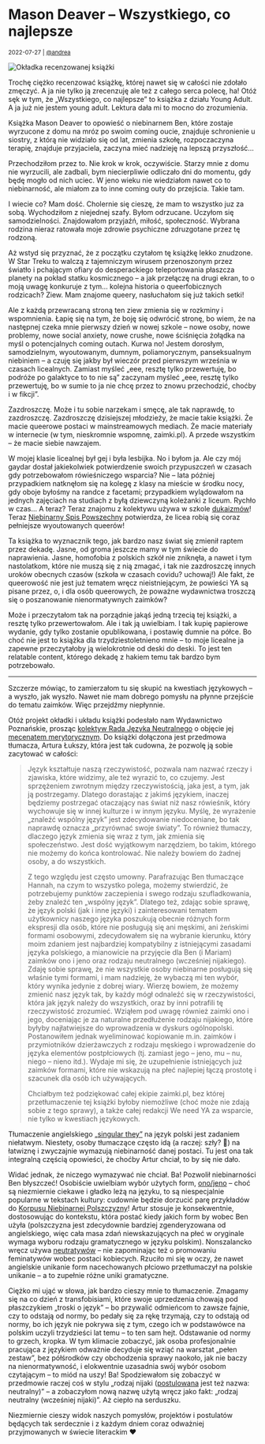 # Mason Deaver – Wszystkiego, co najlepsze

<small>2022-07-27 | [@andrea](/@andrea)</small>

![Okładka recenzowanej książki](/img-local/blog/deaver-najlepsze.png)

Trochę ciężko recenzować książkę, której nawet się w całości nie zdołało zmęczyć.
A ja nie tylko ją zrecenzuję ale też z całego serca polecę, ha!
Otóż sęk w tym, że „Wszystkiego, co najlepsze” to książka z działu Young Adult.
A ja już nie jestem young adult. Lektura dała mi to mocno do zrozumienia.

Książka Mason Deaver to opowieść o niebinarnem Ben, które zostaje wyrzucone z domu na mróz po swoim coming oucie,
znajduje schronienie u siostry, z którą nie widziało się od lat, zmienia szkołę,
rozpoczaczyna terapię, znajduje przyjaciela, zaczyna mieć nadzieję na lepszą przyszłość…

Przechodziłom przez to. Nie krok w krok, oczywiście. Starzy mnie z domu nie wyrzucili,
ale zadbali, bym niecierpliwie odliczało dni do momentu, gdy będę mogło od nich uciec.
W jeno wieku nie wiedziałom nawet co to niebinarność, ale miałom za to inne coming outy do przejścia.
Takie tam.

I wiecie co? Mam dość. Cholernie się cieszę, że mam to wszystko juz za sobą.
Wychodziłom z niejednej szafy. Byłom odrzucane. Uczyłom się samodzielności.
Znajdowałom przyjaźń, miłość, społeczność.
Wybrana rodzina nieraz ratowała moje zdrowie psychiczne zdruzgotane przez tę rodzoną.

Aż wstyd się przyznać, że z początku czytałom tę książkę lekko znudzone.
W Star Treku to walczą z tajemniczym wirusem przenoszonym przez światło
i pchającym ofiary do desperackiego teleportowania płaszcza planety na pokład statku kosmicznego –
a jak przełączę na drugi ekran, to o moją uwagę konkuruje z tym… kolejna historia o queerfobicznych rodzicach?
Ziew. Mam znajome queery, nasłuchałom się już takich setki!

Ale z każdą przewracaną stroną ten ziew zmienia się w rozkminy i wspomnienia.
Łapię się na tym, że boję się odwrócić stronę, bo wiem, że na następnej czeka mnie pierwszy dzień w nowej szkole
– nowe osoby, nowe problemy, nowe social anxiety, nowe crushe,
nowe ściśnięcia żołądka na myśl o potencjalnych coming outach.
Kurwa no! Jestem dorosłym, samodzielnym, wyoutowanym, dumnym, poliamorycznym, panseksualnym niebiniem –
a czuję się jakby był wieczór przed pierwszym września w czasach licealnych.
Zamiast myśleć „eee, resztę tylko przewertuję, bo podróże po galaktyce to to nie są”
zaczynam myśleć „eee, resztę tylko przewertuję, bo w sumie to ja nie chcę przez to znowu przechodzić, choćby i w fikcji”.

Zazdroszczę. Może i tu sobie narzekam i smęcę, ale tak naprawdę, to zazdroszczę.
Zazdroszczę dzisiejszej młodzieży, że macie takie książki.
Że macie queerowe postaci w mainstreamowych mediach.
Że macie materiały w internecie (w tym, nieskromnie wspomnę, zaimki.pl).
A przede wszystkim – że macie siebie nawzajem.

W mojej klasie licealnej był gej i była lesbijka. No i byłom ja.
Ale czy mój gaydar dostał jakiekolwiek potwierdzenie swoich przypuszczeń w czasach gdy potrzebowałom rówieśniczego wsparcia?
Nie – lata później przypadkiem natknęłom się na kolegę z klasy na mieście w środku nocy, gdy oboje byłośmy na randce z facetami;
przypadkiem wylądowałom na jednych zajęciach na studiach z byłą dziewczyną koleżanki z liceum. Rychło w czas…
A teraz? Teraz znajomu z kolektywu używa w szkole [dukaizmów](/onu)!
Teraz [Niebinarny Spis Powszechny](/spis) potwierdza, że licea robią się coraz pełniejsze wyoutowanych queerów!

Ta książka to wyznacznik tego, jak bardzo nasz świat się zmienił raptem przez dekadę.
Jasne, od groma jeszcze mamy w tym świecie do naprawienia.
Jasne, homofobia z polskich szkół nie zniknęła,
a nawet i tym nastolatkom, które nie muszą się z nią zmagać,
i tak nie zazdroszczę innych uroków obecnych czasów (szkoła w czasach covidu? uchowaj!)
Ale fakt, że queerowość nie jest już tematem wręcz nieistniejącym,
że powieści YA są pisane przez, o, i dla osób queerowych,
że poważne wydawnictwa troszczą się o poszanowanie nienormatywnych zaimków?

Może i przeczytałom tak na porządnie jakąś jedną trzecią tej książki, a resztę tylko przewertowałom.
Ale i tak ją uwielbiam. I tak kupię papierowe wydanie, gdy tylko zostanie opublikowana, i postawię dumnie na półce.
Bo choć nie jest to książka dla trzydziestoletnieno mnie –
to moje licealne ja zapewne przeczytałoby ją wielokrotnie od deski do deski.
To jest ten relatable content, którego dekadę z hakiem temu tak bardzo bym potrzebowało.

---

Szczerze mówiąc, to zamierzałom tu się skupić na kwestiach językowych – a wyszło, jak wyszło.
Nawet nie mam dobrego pomysłu na płynne przejście do tematu zaimków. Więc przejdźmy niepłynnie.

Otóż projekt okładki i układu książki podesłało nam Wydawnictwo Poznańskie,
prosząc [kolektyw Rada Języka Neutralnego](/kolektyw-rjn) o objęcie jej [mecenatem merytorycznym](/blog/mecenat).
Do książki dołączona jest przedmowa tłumacza, Artura Łukszy, która jest tak cudowna, że pozwolę ją sobie zacytować w całości:

> Język kształtuje naszą rzeczywistość, pozwala nam nazwać rzeczy i zjawiska, które widzimy,
> ale też wyrazić to, co czujemy. Jest sprzężeniem zwrotnym między rzeczywistością, jaka jest, a tym, jak ją postrzegamy.
> Dlatego dorastając z jakimś językiem, inaczej będziemy postrzegać otaczający nas świat niż nasz rówieśnik,
> który wychowuje się w innej kulturze i w innym języku. Myślę, że wyrażenie „znaleźć wspólny język”
> jest zdecydowanie niedoceniane, bo tak naprawdę oznacza „przyrównać swoje światy”.
> To również tłumaczy, dlaczego język zmienia się wraz z tym, jak zmienia się społeczeństwo.
> Jest dość wyjątkowym narzędziem, bo takim, którego nie możemy do końca kontrolować.
> Nie należy bowiem do żadnej osoby, a do wszystkich.
> 
> Z tego względu jest często umowny. Parafrazując Ben tłumaczące Hannah, na czym to wszystko polega,
> możemy stwierdzić, że potrzebujemy punktów zaczepienia i swego rodzaju szufladkowania,
> żeby znaleźć ten „wspólny język”. Dlatego też, zdając sobie sprawę, że język polski (jak i inne języki)
> i zainteresowani tematem użytkownicy naszego języka poszukują obecnie różnych form ekspresji dla osób,
> które nie posługują się ani męskimi, ani żeńskimi formami osobowymi, zdecydowałem się na wybranie kierunku,
> który moim zdaniem jest najbardziej kompatybilny z istniejącymi zasadami języka polskiego,
> a mianowicie na przyjęcie dla Ben (i Mariam) zaimków ono i jeno oraz
> rodzaju neutralnego (wcześniej nijakiego). Zdaję sobie sprawę, że nie wszystkie osoby niebinarne posługują się
> właśnie tymi formami, i mam nadzieję, że wybaczą mi ten wybór, który wynika jedynie z dobrej wiary.
> Wierzę bowiem, że możemy zmienić nasz język tak, by każdy mógł odnaleźć się w rzeczywistości,
> która jak język należy do wszystkich, oraz by inni potrafili tę rzeczywistość zrozumieć.
> Wziąłem pod uwagę również zaimki ono i jego, doceniając je za naturalne przedłużenie rodzaju nijakiego,
> które byłyby najłatwiejsze do wprowadzenia w dyskurs ogólnopolski. Postanowiłem jednak wyeliminować kopiowanie
> m.in. zaimków i przymiotników dzierżawczych z rodzaju męskiego i wprowadzenie do języka elementów postpłciowych
> (tj. zamiast jego – jeno, mu – nu, niego – nieno itd.). Wydaje mi się, że uzupełnienie istniejących już zaimków formami,
> które nie wskazują na płeć najlepiej łączą prostotę i szacunek dla osób ich używających.
> 
> Chciałbym też podziękować całej ekipie zaimki.pl, bez której przetłumaczenie tej książki byłoby niemożliwe
> (choć może nie zdają sobie z tego sprawy), a także całej redakcji We need YA za wsparcie, nie tylko w kwestiach językowych.

Tłumaczenie angielskiego [„singular they”](https://en.pronouns.page/they) na język polski jest zadaniem niełatwym.
Niestety, osoby tłumaczące często idą (a raczej: szły? 🤞) na łatwiznę i zwyczajnie wymazują niebinarność danej postaci.
Tu jest ona tak integralną częścią opowieści, że choćby Artur chciał, to by się nie dało.

Widać jednak, że niczego wymazywać nie chciał. Ba! Pozwolił niebinarności Ben błyszczeć!
Osobiście uwielbiam wybór użytych form, [ono/jeno](/ono/jeno) – choć są niezmiernie ciekawe i gładko leżą na języku,
to są niespecjalnie popularne w tekstach kultury: cudownie będzie dorzucić parę przykładów do [Korpusu Niebinarnej Polszczyzny](/korpus)!
Artur stosuje je konsekwentnie, dostosowując do kontekstu, która postać kiedy jakich form by wobec Ben użyła
(polszczyzna jest zdecydownie bardziej zgenderyzowana od angielskiego,
więc cała masa zdań niewskazujących na płeć w oryginale wymaga wyboru rodzaju gramatycznego w języku polskim).
Nonszalancko wręcz używa [neutratywów](/neutratywy) – nie zapominając też o promowaniu feminatywów wobec postaci kobiecych.
Rzuciło mi się w oczy, że nawet angielskie unikanie form nacechowanych płciowo przetłumaczył na polskie unikanie
– a to zupełnie różne uniki gramatyczne.

Ciężko mi ująć w słowa, jak bardzo cieszy mnie to tłumaczenie.
Zmagamy się na co dzień z transfobisiami, które swoje uprzedzenia chowają pod płaszczykiem „troski o język” –
bo przywalić odmieńcom to zawsze fajnie, czy to odstają od normy, bo pedały się za rękę trzymają,
czy to odstają od normy, bo ich język nie pokrywa się z tym, czego ich w podstawówce na polskim uczyli trzydzieści lat temu
– to ten sam hejt. Odstawanie od normy to grzech, kropka.
W tym klimacie zobaczyć, jak osoba profesjonalnie pracująca z językiem odważnie decyduje się wziąć na warsztat „pełen zestaw”,
bez półśrodków czy obchodzenia sprawy naokoło, jak nie baczy na nienormatywność,
i elokwentnie uzasadnia swój wybór osobom czytającym – to miód na uszy!
Ba! Spodziewałom się zobaczyć w przedmowie raczej coś w stylu „rodzaj nijaki ([postulowana](/rodzaj-neutralny) jest też nazwa: neutralny)” –
a zobaczyłom nową nazwę użytą wręcz jako fakt: „rodzaj neutralny (wcześniej nijaki)”.
Aż ciepło na serduszku.

Niezmiernie cieszy widok naszych pomysłów, projektów i postulatów będących tak serdecznie
i z każdym dniem coraz odważniej przyjmowanych w świecie literackim ❤️
